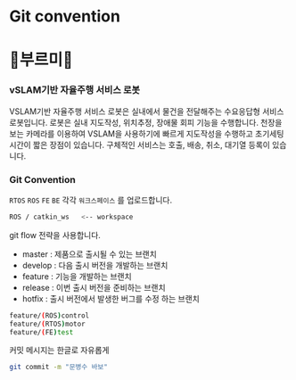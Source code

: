 # Git convention

# 🐢부르미🐢

### vSLAM기반 자율주행 서비스 로봇

VSLAM기반 자율주행 서비스 로봇은 실내에서 물건을 전달해주는 수요응답형 서비스 로봇입니다. 로봇은 실내 지도작성, 위치추정, 장애물 회피 기능을 수행합니다. 천장을 보는 카메라를 이용하여 VSLAM을 사용하기에 빠르게 지도작성을 수행하고 초기세팅시간이 짧은 장점이 있습니다. 구체적인 서비스는 호출, 배송, 취소, 대기열 등록이 있습니다.

### Git Convention

`RTOS` `ROS` `FE` `BE`  각각 `워크스페이스` 를 업로드합니다.

```bash
ROS / catkin_ws   <-- workspace
```

git flow 전략을 사용합니다.

- master : 제품으로 출시될 수 있는 브랜치
- develop : 다음 출시 버전을 개발하는 브랜치
- feature : 기능을 개발하는 브랜치
- release : 이번 출시 버전을 준비하는 브랜치
- hotfix : 출시 버전에서 발생한 버그를 수정 하는 브랜치

```bash
feature/(ROS)control
feature/(RTOS)motor
feature/(FE)test
```

커밋 메시지는 한글로 자유롭게

```bash
git commit -m "문병수 바보"
```
